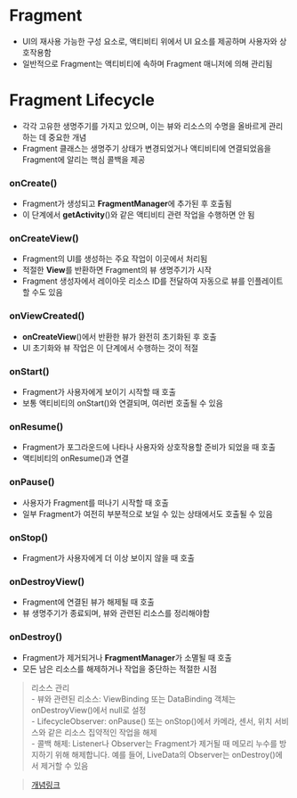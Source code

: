 # Fragment
- UI의 재사용 가능한 구성 요소로, 액티비티 위에서 UI 요소를 제공하며 사용자와 상호작용함
- 일반적으로 Fragment는 액티비티에 속하며 Fragment 매니저에 의해 관리됨

# Fragment Lifecycle
- 각각 고유한 생명주기를 가지고 있으며, 이는 뷰와 리소스의 수명을 올바르게 관리하는 데 중요한 개념
- Fragment 클래스는 생명주기 상태가 변경되었거나 액티비티에 연결되었음을 Fragment에 알리는 핵심 콜백을 제공

### onCreate()
- Fragment가 생성되고 **FragmentManager**에 추가된 후 호출됨
- 이 단계에서 **getActivity**()와 같은 액티비티 관련 작업을 수행하면 안 됨

### onCreateView()
- Fragment의 UI를 생성하는 주요 작업이 이곳에서 처리됨
- 적절한 **View**를 반환하면 Fragment의 뷰 생명주기가 시작
- Fragment 생성자에서 레이아웃 리소스 ID를 전달하여 자동으로 뷰를 인플레이트할 수도 있음

### onViewCreated()
- **onCreateView**()에서 반환한 뷰가 완전히 초기화된 후 호출
- UI 초기화와 뷰 작업은 이 단계에서 수행하는 것이 적절

### onStart()
- Fragment가 사용자에게 보이기 시작할 때 호출
- 보통 액티비티의 onStart()와 연결되며, 여러번 호출될 수 있음

### onResume()
- Fragment가 포그라운드에 나타나 사용자와 상호작용할 준비가 되었을 때 호출
- 액티비티의 onResume()과 연결

### onPause()
- 사용자가 Fragment를 떠나기 시작할 때 호출
- 일부 Fragment가 여전히 부분적으로 보일 수 있는 상태에서도 호출될 수 있음

### onStop()
- Fragment가 사용자에게 더 이상 보이지 않을 때 호출

### onDestroyView()
- Fragment에 연결된 뷰가 해제될 때 호출
- 뷰 생명주기가 종료되며, 뷰와 관련된 리소스를 정리해야함

### onDestroy()
- Fragment가 제거되거나 **FragmentManager**가 소멸될 때 호출
- 모든 남은 리소스를 해제하거나 작업을 중단하는 적절한 시점

> 리소스 관리<br/>- 뷰와 관련된 리소스: ViewBinding 또는 DataBinding 객체는 onDestroyView()에서 null로 설정<br/>- LifecycleObserver: onPause() 또는 onStop()에서 카메라, 센서, 위치 서비스와 같은 리소스 집약적인 작업을 해제<br/>- 콜백 해제: Listener나 Observer는 Fragment가 제거될 때 메모리 누수를 방지하기 위해 해제합니다. 예를 들어, LiveData의 Observer는 onDestroy()에서 제거할 수 있음

> [개념링크](https://github.com/manjees/interview-study/blob/main/%EB%A9%B4%EC%A0%91%20%EA%B0%9C%EB%85%90/fragment-interview.md)
